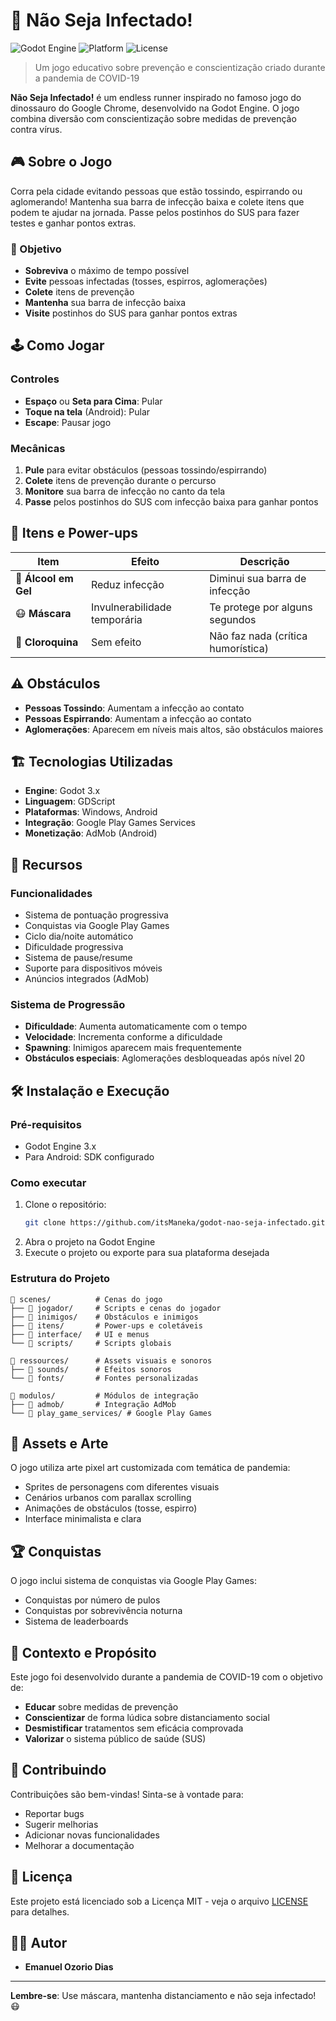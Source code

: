 # 🦠 Não Seja Infectado!

![Godot Engine](https://img.shields.io/badge/Godot-3.x-blue.svg)
![Platform](https://img.shields.io/badge/Platform-Windows%20%7C%20Android-lightgrey.svg)
![License](https://img.shields.io/badge/License-MIT-green.svg)

> Um jogo educativo sobre prevenção e conscientização criado durante a pandemia de COVID-19

**Não Seja Infectado!** é um endless runner inspirado no famoso jogo do dinossauro do Google Chrome, desenvolvido na Godot Engine. O jogo combina diversão com conscientização sobre medidas de prevenção contra vírus.

## 🎮 Sobre o Jogo

Corra pela cidade evitando pessoas que estão tossindo, espirrando ou aglomerando! Mantenha sua barra de infecção baixa e colete itens que podem te ajudar na jornada. Passe pelos postinhos do SUS para fazer testes e ganhar pontos extras.

### 🎯 Objetivo
- **Sobreviva** o máximo de tempo possível
- **Evite** pessoas infectadas (tosses, espirros, aglomerações)
- **Colete** itens de prevenção
- **Mantenha** sua barra de infecção baixa
- **Visite** postinhos do SUS para ganhar pontos extras

## 🕹️ Como Jogar

### Controles
- **Espaço** ou **Seta para Cima**: Pular
- **Toque na tela** (Android): Pular
- **Escape**: Pausar jogo

### Mecânicas
1. **Pule** para evitar obstáculos (pessoas tossindo/espirrando)
2. **Colete** itens de prevenção durante o percurso
3. **Monitore** sua barra de infecção no canto da tela
4. **Passe** pelos postinhos do SUS com infecção baixa para ganhar pontos

## 🏥 Itens e Power-ups

| Item | Efeito | Descrição |
|------|--------|-----------|
| 🧴 **Álcool em Gel** | Reduz infecção | Diminui sua barra de infecção |
| 😷 **Máscara** | Invulnerabilidade temporária | Te protege por alguns segundos |
| 💊 **Cloroquina** | Sem efeito | Não faz nada (crítica humorística) |

## ⚠️ Obstáculos

- **Pessoas Tossindo**: Aumentam a infecção ao contato
- **Pessoas Espirrando**: Aumentam a infecção ao contato  
- **Aglomerações**: Aparecem em níveis mais altos, são obstáculos maiores

## 🏗️ Tecnologias Utilizadas

- **Engine**: Godot 3.x
- **Linguagem**: GDScript
- **Plataformas**: Windows, Android
- **Integração**: Google Play Games Services
- **Monetização**: AdMob (Android)

## 📱 Recursos

### Funcionalidades
- Sistema de pontuação progressiva
- Conquistas via Google Play Games
- Ciclo dia/noite automático
- Dificuldade progressiva
- Sistema de pause/resume
- Suporte para dispositivos móveis
- Anúncios integrados (AdMob)

### Sistema de Progressão
- **Dificuldade**: Aumenta automaticamente com o tempo
- **Velocidade**: Incrementa conforme a dificuldade
- **Spawning**: Inimigos aparecem mais frequentemente
- **Obstáculos especiais**: Aglomerações desbloqueadas após nível 20

## 🛠️ Instalação e Execução

### Pré-requisitos
- Godot Engine 3.x
- Para Android: SDK configurado

### Como executar
1. Clone o repositório:
   ```bash
   git clone https://github.com/itsManeka/godot-nao-seja-infectado.git
   ```
2. Abra o projeto na Godot Engine
3. Execute o projeto ou exporte para sua plataforma desejada

### Estrutura do Projeto
```
📁 scenes/          # Cenas do jogo
├── 📁 jogador/     # Scripts e cenas do jogador
├── 📁 inimigos/    # Obstáculos e inimigos
├── 📁 itens/       # Power-ups e coletáveis
├── 📁 interface/   # UI e menus
└── 📁 scripts/     # Scripts globais

📁 ressources/      # Assets visuais e sonoros
├── 📁 sounds/      # Efeitos sonoros
└── 📁 fonts/       # Fontes personalizadas

📁 modulos/         # Módulos de integração
├── 📁 admob/       # Integração AdMob
└── 📁 play_game_services/ # Google Play Games
```

## 🎨 Assets e Arte

O jogo utiliza arte pixel art customizada com temática de pandemia:
- Sprites de personagens com diferentes visuais
- Cenários urbanos com parallax scrolling
- Animações de obstáculos (tosse, espirro)
- Interface minimalista e clara

## 🏆 Conquistas

O jogo inclui sistema de conquistas via Google Play Games:
- Conquistas por número de pulos
- Conquistas por sobrevivência noturna
- Sistema de leaderboards

## 📄 Contexto e Propósito

Este jogo foi desenvolvido durante a pandemia de COVID-19 com o objetivo de:
- **Educar** sobre medidas de prevenção
- **Conscientizar** de forma lúdica sobre distanciamento social
- **Desmistificar** tratamentos sem eficácia comprovada
- **Valorizar** o sistema público de saúde (SUS)

## 🤝 Contribuindo

Contribuições são bem-vindas! Sinta-se à vontade para:
- Reportar bugs
- Sugerir melhorias
- Adicionar novas funcionalidades
- Melhorar a documentação

## 📜 Licença

Este projeto está licenciado sob a Licença MIT - veja o arquivo [LICENSE](LICENSE) para detalhes.

## 👨‍💻 Autor

- **Emanuel Ozorio Dias**

---

**Lembre-se**: Use máscara, mantenha distanciamento e não seja infectado! 😷
